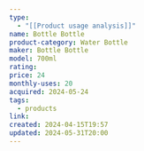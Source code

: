 ```yaml
---
type:
  - "[[Product usage analysis]]"
name: Bottle Bottle
product-category: Water Bottle
maker: Bottle Bottle
model: 700ml
rating: 
price: 24
monthly-uses: 20
acquired: 2024-05-24
tags:
  - products
link: 
created: 2024-04-15T19:57
updated: 2024-05-31T20:00
---
```

